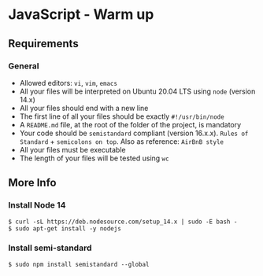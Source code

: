 # JavaScript - Warm up
## Requirements
### General
- Allowed editors: `vi`, `vim`, `emacs`
- All your files will be interpreted on Ubuntu 20.04 LTS using `node` (version 14.x)
- All your files should end with a new line
- The first line of all your files should be exactly `#!/usr/bin/node`
- A `README.md` file, at the root of the folder of the project, is mandatory
- Your code should be `semistandard` compliant (version 16.x.x). `Rules of Standard` + `semicolons on top`. Also as reference: `AirBnB style`
- All your files must be executable
- The length of your files will be tested using `wc`
## More Info
### Install Node 14

    $ curl -sL https://deb.nodesource.com/setup_14.x | sudo -E bash -
    $ sudo apt-get install -y nodejs

### Install semi-standard

    $ sudo npm install semistandard --global